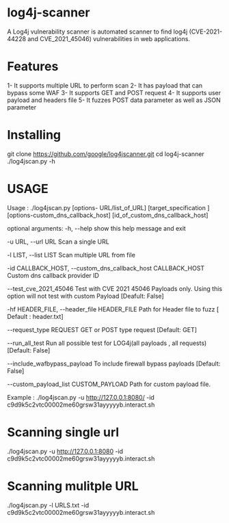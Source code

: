 # log4j-scanner
A Log4j vulnerability scanner is automated scanner to find log4j (CVE-2021-44228 and CVE_2021_45046) vulnerabilities in web applications.


# Features
1- It supports multiple URL to perform scan
2- It has payload that can bypass some WAF
3- It supports GET and POST request
4- It supports user payload and headers file
5- It fuzzes POST data parameter as well as JSON parameter

# Installing 

git clone https://github.com/google/log4jscanner.git
cd log4j-scanner
./log4jscan.py -h

# USAGE

Usage : ./log4jscan.py [options- URL/list_of_URL] [target_specification ] [options-custom_dns_callback_host] [id_of_custom_dns_callback_host]

optional arguments:
  -h, --help            show this help message and exit
  
  -u URL, --url URL     Scan a single URL
  
  -l LIST, --list LIST  Scan multiple URL from file
  
  -id CALLBACK_HOST, --custom_dns_callback_host CALLBACK_HOST
                        Custom dns callback provider ID
                         
  --test_cve_2021_45046   Test with CVE 2021 45046 Payloads only. Using this option will not test with custom Payload  [Deafult: False]
                        
  -hf HEADER_FILE, --header_file HEADER_FILE  Path for Header file to fuzz [ Default : header.txt]
                        
  --request_type REQUEST GET or POST type request [Default: GET]
                        
  --run_all_test        Run all possible test for LOG4j(all payloads , all requests) [Default: False]
  
  --include_wafbypass_payload To include firewall bypass payloads [Default: False]
                        
  --custom_payload_list CUSTOM_PAYLOAD Path for custom payload file.
                        

Example : ./log4jscan.py -u http://127.0.0.1:8080/ -id c9d9k5c2vtc00002me60grsw31ayyyyyb.interact.sh

# Scanning single url

./log4jscan.py -u http://127.0.0.1:8080 -id c9d9k5c2vtc00002me60grsw31ayyyyyb.interact.sh

# Scanning mulitple URL

./log4jscan.py -l URLS.txt -id c9d9k5c2vtc00002me60grsw31ayyyyyb.interact.sh


